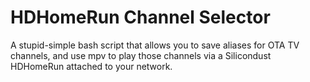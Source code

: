 # HDHomeRun Channel Selector

A stupid-simple bash script that allows you to save aliases for OTA TV
channels, and use mpv to play those channels via a Silicondust HDHomeRun
attached to your network.
